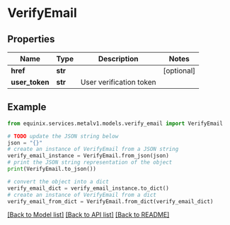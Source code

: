 # VerifyEmail


## Properties

Name | Type | Description | Notes
------------ | ------------- | ------------- | -------------
**href** | **str** |  | [optional] 
**user_token** | **str** | User verification token | 

## Example

```python
from equinix.services.metalv1.models.verify_email import VerifyEmail

# TODO update the JSON string below
json = "{}"
# create an instance of VerifyEmail from a JSON string
verify_email_instance = VerifyEmail.from_json(json)
# print the JSON string representation of the object
print(VerifyEmail.to_json())

# convert the object into a dict
verify_email_dict = verify_email_instance.to_dict()
# create an instance of VerifyEmail from a dict
verify_email_from_dict = VerifyEmail.from_dict(verify_email_dict)
```
[[Back to Model list]](../README.md#documentation-for-models) [[Back to API list]](../README.md#documentation-for-api-endpoints) [[Back to README]](../README.md)


